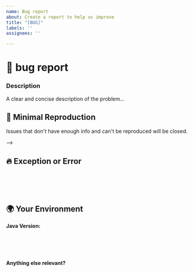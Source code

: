 ```yaml
---
name: Bug report
about: Create a report to help us improve
title: "[BUG]"
labels: ''
assignees: ''

---
```


<!--🔅🔅🔅🔅🔅🔅🔅🔅🔅🔅🔅🔅🔅🔅🔅🔅🔅🔅🔅🔅🔅🔅🔅🔅🔅🔅🔅🔅🔅🔅🔅

Oh hi there! 😄

To expedite issue processing please search open and closed issues before submitting a new one.
Existing issues often contain information about workarounds, resolution, or progress updates.

🔅🔅🔅🔅🔅🔅🔅🔅🔅🔅🔅🔅🔅🔅🔅🔅🔅🔅🔅🔅🔅🔅🔅🔅🔅🔅🔅🔅🔅🔅🔅🔅🔅-->


# 🐞 bug report

### Description

<!-- ✍️--> A clear and concise description of the problem...


## 🔬 Minimal Reproduction
<!--
Please create and share minimal reproduction of the issue
-->

Issues that don't have enough info and can't be reproduced will be closed.

-->

## 🔥 Exception or Error
<pre><code>
<!-- If the issue is accompanied by an exception or an error, please share it below: -->
<!-- ✍️-->

</code></pre>


## 🌍  Your Environment

**Java Version:**
<pre><code>
<!-- run `java version` and paste output below -->
<!-- ✍️-->

</code></pre>

**Anything else relevant?**
<!-- ✍️Do any of these matter: operating system, IDE, package manager, ...? If so, please mention it below. -->
